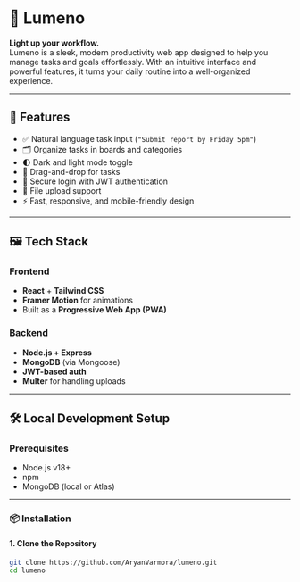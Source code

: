 # 🌟 Lumeno

**Light up your workflow.**  
Lumeno is a sleek, modern productivity web app designed to help you manage tasks and goals effortlessly. With an intuitive interface and powerful features, it turns your daily routine into a well-organized experience.

---

## 🚀 Features

- ✅ Natural language task input (`"Submit report by Friday 5pm"`)
- 🗂️ Organize tasks in boards and categories
- 🌓 Dark and light mode toggle
- 📌 Drag-and-drop for tasks
- 🔐 Secure login with JWT authentication
- 📁 File upload support
- ⚡ Fast, responsive, and mobile-friendly design

---

## 🖼️ Tech Stack

### Frontend
- **React** + **Tailwind CSS**
- **Framer Motion** for animations
- Built as a **Progressive Web App (PWA)**

### Backend
- **Node.js + Express**
- **MongoDB** (via Mongoose)
- **JWT-based auth**
- **Multer** for handling uploads

---

## 🛠️ Local Development Setup

### Prerequisites

- Node.js v18+
- npm
- MongoDB (local or Atlas)

---

### 📦 Installation

#### 1. Clone the Repository

```bash
git clone https://github.com/AryanVarmora/lumeno.git
cd lumeno
